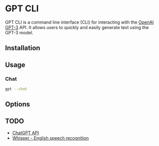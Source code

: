 # GPT CLI

GPT CLI is a command line interface (CLI) for interacting with the
[OpenAI GPT-3](https://openai.com/blog/openai-api/) API. It allows users
to quickly and easily generate text using the GPT-3 model.

## Installation

## Usage

### Chat
```bash
gpt --chat
```

## Options

## TODO
* [ChatGPT API](https://openai.com/blog/introducing-chatgpt-and-whisper-apis)
* [Whisper - English speech recognition](https://openai.com/research/whisper)
